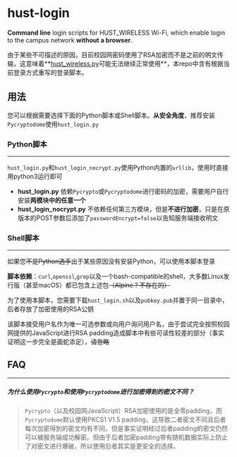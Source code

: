 # hust-login
**Command line** login scripts for HUST_WIRELESS Wi-Fi, which enable login to the campus network **without a browser**.

由于某些不可描述的原因，目前校园网密码使用了RSA加密而不是之前的明文传输，这意味着**[hust_wireless.py](https://github.com/haoqixu/hust_wireless)可能无法继续正常使用**，本repo中含有根据当前登录方式重写的登录脚本。

## 用法
您可以根据需要选择下面的Python脚本或Shell脚本。**从安全角度**，推荐安装`Pycryptodome`使用`hust_login.py`
### Python脚本
---
`hust_login.py`和`hust_login_nocrypt.py`使用Python内置的`urllib`，使用时直接用python3运行即可

* **hust_login.py** 依赖`Pycrypto`或`Pycryptodome`进行密码的加密，需要用户自行安装**两模块中的任意一个**
* **hust_login_nocrypt.py** 不依赖任何第三方模块，但是**不进行加密**，只是在原版本的POST参数后添加了`passwordEncrypt=false`以告知服务端接收明文


### Shell脚本
---
如果您~~不是Python选手~~出于某些原因没有安装Python，可以使用本脚本登录

**脚本依赖**：`curl`,`openssl`,`grep`以及一个bash-compatible的shell，大多数Linux发行版（甚至macOS）都已包含上述包~~（Alpine？不存在的）~~

为了使用本脚本，您需要下载`hust_login.sh`以及`pubkey.pub`并置于同一目录中，后者存放了加密使用的RSA公钥

该脚本接受用户名作为唯一可选参数或向用户询问用户名，由于尝试完全按照校园网提供的JavaScript进行RSA padding造成脚本中有些可读性较差的部分（事实证明这一步完全是画蛇添足），~~请忽略~~

## FAQ
---
##### 为什么使用`Pycrypto`和使用`Pycryptodome`进行加密得到的密文不同？
> `Pycrypto`（以及校园网JavaScript）RSA加密使用的是全零padding，而`Pycryptodome`默认使用PKCS1 V1.5 padding，这导致二者密文不同且后者每次加密得到的密文均有不同，但是事实证明经过后者padding的密文仍然可以被服务端成功解密。但由于后者加密padding带有随机数据实际上防止了对密文进行爆破，所以使用后者其实是更安全的选择。
